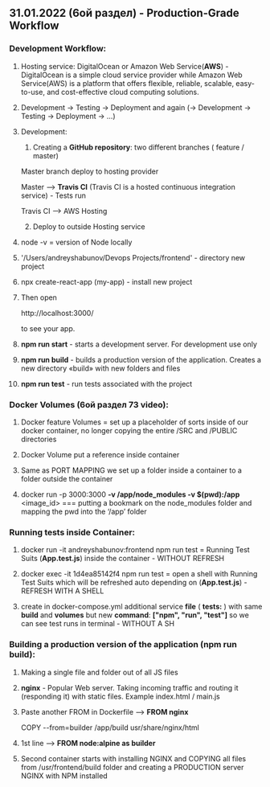 ## 31.01.2022 (6ой раздел) - Production-Grade Workflow

### Development Workflow:

1. Hosting service: DigitalOcean or Amazon Web Service(**AWS**) - DigitalOcean is a simple cloud service provider while Amazon Web Service(AWS) is a platform that offers flexible, reliable, scalable, easy-to-use, and cost-effective cloud computing solutions.

2. Development -> Testing -> Deployment and again (-> Development -> Testing -> Deployment -> …)

3. Development:

   1. Creating a **GitHub repository**: two different branches ( feature / master)
   
   Master branch deploy to hosting provider
   
   Master —> **Travis CI** (Travis CI is a hosted continuous integration service) - Tests run
   
   Travis CI —> AWS Hosting
   
   2. Deploy to outside Hosting service

4. node -v = version of Node locally

5. '/Users/andreyshabunov/Devops Projects/frontend' - directory new project

6. npx create-react-app (my-app) - install new project

7. Then open

    http://localhost:3000/

    to see your app.

8. **npm run start** -  starts a development server. For development use only

9. **npm run build** - builds a production version of the application. Creates a new directory «build» with new folders and files

10. **npm run test** - run tests associated with the project


### Docker Volumes (6ой раздел 73 video):

1. Docker feature Volumes = set up a placeholder of sorts inside of our docker container, no longer copying the entire /SRC and /PUBLIC directories

2. Docker Volume put a reference inside container

3. Same as PORT MAPPING we set up a folder inside a container to a folder outside the container

4. docker run -p 3000:3000 **-v /app/node_modules -v $(pwd):/app** <image_id> === putting a bookmark on the node_modules folder and mapping the pwd into the ‘/app’ folder


### Running tests inside Container:

1. docker run -it andreyshabunov:frontend npm run test = Running Test Suits (**App.test.js**) inside the container - WITHOUT REFRESH

2. docker exec -it 1d4ea85142f4 npm run test = open a shell with Running Test Suits which will be refreshed auto depending on (**App.test.js**) - REFRESH WITH A SHELL

3. create in docker-compose.yml additional service **file** (  **tests:** ) with same **build** and **volumes** but new **command**: **["npm", "run", "test"]** so we can see test runs in terminal - WITHOUT A SH


### Building a production version of the application (npm run build):

1. Making a single file and folder out of all JS files

2. **nginx** - Popular Web server. Taking incoming traffic and routing it (responding it) with static files. Example index.html / main.js

3. Paste another FROM in Dockerfile —> **FROM nginx**

    COPY --from=builder /app/build usr/share/nginx/html

4. 1st line —> **FROM node:alpine as builder**

5. Second container starts with installing NGINX and COPYING all files from /usr/frontend/build folder and creating a PRODUCTION server NGINX with NPM installed